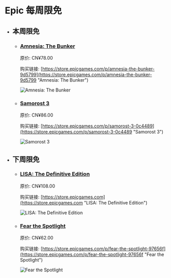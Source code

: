 # Epic 每周限免

- ## 本周限免


  - ### [Amnesia: The Bunker](https://store.epicgames.com/p/amnesia-the-bunker-9d5799 "Amnesia: The Bunker")

    原价: CN¥78.00

    购买链接: [https://store.epicgames.com/p/amnesia-the-bunker-9d5799](https://store.epicgames.com/p/amnesia-the-bunker-9d5799 "Amnesia: The Bunker")

    ![Amnesia: The Bunker](https://cdn1.epicgames.com/spt-assets/671aee4c8fb64a1c967d97f31f093e7a/amnesia-the-bunker-1x2n7.png)


  - ### [Samorost 3](https://store.epicgames.com/p/samorost-3-0c4489 "Samorost 3")

    原价: CN¥86.00

    购买链接: [https://store.epicgames.com/p/samorost-3-0c4489](https://store.epicgames.com/p/samorost-3-0c4489 "Samorost 3")

    ![Samorost 3](https://cdn1.epicgames.com/spt-assets/b2c854d46f0f46de8b14e1178b7e85fc/samorost-3-1ukhw.jpg)


- ## 下周限免


  - ### [LISA: The Definitive Edition](https://store.epicgames.com "LISA: The Definitive Edition")

    原价: CN¥108.00

    购买链接: [https://store.epicgames.com](https://store.epicgames.com "LISA: The Definitive Edition")

    ![LISA: The Definitive Edition](https://cdn1.epicgames.com/offer/ca3a9d16d131478c97fd56c138a6511a/EGS_LISATheDefinitiveEdition_DingalingProductions_Bundles_S1_2560x1440-55b66eb2046507e58eac435c21331bd5)


  - ### [Fear the Spotlight](https://store.epicgames.com/p/fear-the-spotlight-97656f "Fear the Spotlight")

    原价: CN¥62.00

    购买链接: [https://store.epicgames.com/p/fear-the-spotlight-97656f](https://store.epicgames.com/p/fear-the-spotlight-97656f "Fear the Spotlight")

    ![Fear the Spotlight](https://cdn1.epicgames.com/spt-assets/7440e6952704438cbb2e4f4dff02e00a/fear-the-spotlight-1ioq7.jpg)

